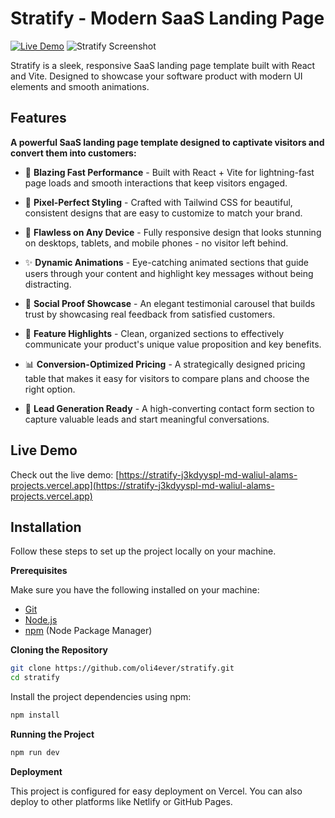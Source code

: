 # Stratify - Modern SaaS Landing Page

[![Live Demo](https://img.shields.io/badge/demo-live-green)](https://stratify-j3kdyyspl-md-waliul-alams-projects.vercel.app)
![Stratify Screenshot](https://i.imgur.com/xcVfJea.jpeg)

Stratify is a sleek, responsive SaaS landing page template built with React and Vite. Designed to showcase your software product with modern UI elements and smooth animations.

## Features

**A powerful SaaS landing page template designed to captivate visitors and convert them into customers:**

- 🚀 **Blazing Fast Performance** - Built with React + Vite for lightning-fast page loads and smooth interactions that keep visitors engaged.

- 🎨 **Pixel-Perfect Styling** - Crafted with Tailwind CSS for beautiful, consistent designs that are easy to customize to match your brand.

- 📱 **Flawless on Any Device** - Fully responsive design that looks stunning on desktops, tablets, and mobile phones - no visitor left behind.

- ✨ **Dynamic Animations** - Eye-catching animated sections that guide users through your content and highlight key messages without being distracting.

- 💬 **Social Proof Showcase** - An elegant testimonial carousel that builds trust by showcasing real feedback from satisfied customers.

- 📝 **Feature Highlights** - Clean, organized sections to effectively communicate your product's unique value proposition and key benefits.

- 📊 **Conversion-Optimized Pricing** - A strategically designed pricing table that makes it easy for visitors to compare plans and choose the right option.

- 📧 **Lead Generation Ready** - A high-converting contact form section to capture valuable leads and start meaningful conversations.

## Live Demo

Check out the live demo: [https://stratify-j3kdyyspl-md-waliul-alams-projects.vercel.app](https://stratify-j3kdyyspl-md-waliul-alams-projects.vercel.app)

## Installation

Follow these steps to set up the project locally on your machine.

**Prerequisites**

Make sure you have the following installed on your machine:

- [Git](https://git-scm.com/)
- [Node.js](https://nodejs.org/en)
- [npm](https://www.npmjs.com/) (Node Package Manager)

**Cloning the Repository**

```bash
git clone https://github.com/oli4ever/stratify.git
cd stratify
```

Install the project dependencies using npm:

```bash
npm install
```

**Running the Project**

```bash
npm run dev
```
**Deployment**

This project is configured for easy deployment on Vercel. You can also deploy to other platforms like Netlify or GitHub Pages.
